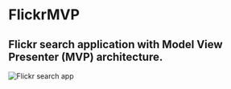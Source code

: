 # FlickrMVP
## Flickr search application with Model View Presenter (MVP) architecture. 
![Flickr search app](https://user-images.githubusercontent.com/25903137/117722413-506cd600-b1e1-11eb-81fa-e4e8ef0439a4.gif)
